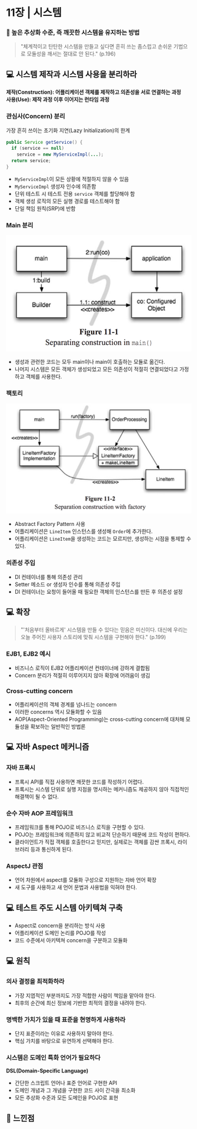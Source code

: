 # 11장 | 시스템

### 🚩 높은 추상화 수준, 즉 깨끗한 시스템을 유지하는 방법

> "체계적이고 탄탄한 시스템을 만들고 싶다면 흔히 쓰는 좀스럽고 손쉬운 기법으로 모듈성을 깨서는 절대로 안 된다." (p.196)

## 💻 시스템 제작과 시스템 사용을 분리하라

__제작(Construction): 어플리케이션 객체를 제작하고 의존성을 서로 연결하는 과정__<br>
__사용(Use): 제작 과정 이후 이어지는 런타임 과정__

### 관심사(Concern) 분리

가장 흔히 쓰이는 초기화 지연(Lazy Initialization)의 한계
```java
public Service getService() {
  if (service == null)
    service = new MyServiceImpl(...);
  return service;
}
```

- `MyServiceImpl`이 모든 상황에 적절하지 않을 수 있음
- `MyServiceImpl` 생성자 인수에 의존함
- 단위 테스트 시 테스트 전용 `service` 객체를 할당해야 함
- 객체 생성 로직의 모든 실행 경로를 테스트해야 함
- 단일 책임 원칙(SRP)에 반함

### Main 분리

![ch-11-01.png](https://github.com/jiwoo-kimm/clean-code/blob/master/ch-11/ch-11-01.png)

- 생성과 관련한 코드는 모두 main이나 main이 호출하는 모듈로 옮긴다.
- 나머지 시스템은 모든 객체가 생성되었고 모든 의존성이 적절히 연결되었다고 가정하고 객체를 사용한다.

### 팩토리

![ch-11-02.png](https://github.com/jiwoo-kimm/clean-code/blob/master/ch-11/ch-11-02.png)

- Abstract Factory Pattern 사용
- 어플리케이션은 `LineItem` 인스턴스를 생성해 `Order`에 추가한다.
- 어플리케이션은 `LineItem`을 생성하는 코드는 모르지만, 생성하는 시점을 통제할 수 있다.

### 의존성 주입

- DI 컨테이너를 통해 의존성 관리
- Setter 메소드 or 생성자 인수를 통해 의존성 주입
- DI 컨테이너는 요청이 들어올 때 필요한 객체의 인스턴스를 만든 후 의존성 설정

## 💻 확장

> "'처음부터 올바르게' 시스템을 만들 수 있다는 믿음은 미신이다. 대신에 우리는 오늘 주어진 사용자 스토리에 맞춰 시스템을 구현해야 한다." (p.199)

### EJB1, EJB2 예시
* 비즈니스 로직이 EJB2 어플리케이션 컨테이너에 강하게 결합됨
* Concern 분리가 적절히 이루어지지 않아 확장에 어려움이 생김

### Cross-cutting concern
- 어플리케이션의 객체 경계를 넘나드는 concern
- 이러한 concerns 역시 모듈화할 수 있음
- AOP(Aspect-Oriented Programming)는 cross-cutting concern에 대처해 모듈성을 확보하는 일반적인 방법론

## 💻 자바 Aspect 메커니즘

### 자바 프록시

- 프록시 API를 직접 사용하면 깨끗한 코드를 작성하기 어렵다.
- 프록시는 시스템 단위로 실행 지점을 명시하는 메커니즘도 제공하지 않아 직접적인 해결책이 될 수 없다.

### 순수 자바 AOP 프레임워크

- 프레임워크를 통해 POJO로 비즈니스 로직을 구현할 수 있다.
- POJO는 프레임워크에 의존하지 않고 비교적 단순하기 때문에 코드 작성이 편하다.
- 클라이언트가 직접 객체를 호출한다고 믿지만, 실제로는 객체를 감싼 프록시, 라이브러리 등과 통신하게 된다.

### AspectJ 관점

- 언어 차원에서 aspect를 모듈화 구성으로 지원하는 자바 언어 확장
- 새 도구를 사용하고 새 언어 문법과 사용법을 익혀야 한다.

## 💻 테스트 주도 시스템 아키텍쳐 구축

- Aspect로 concern을 분리하는 방식 사용
- 어플리케이션 도메인 논리를 POJO를 작성
- 코드 수준에서 아키텍쳐 concern을 구분하고 모듈화

## 💻 원칙

### 의사 결정을 최적화하라

- 가장 지엽적인 부분까지도 가장 적합한 사람이 책임을 맡아야 한다.
- 최후의 순간에 최신 정보에 기반한 최적의 결정을 내려야 한다.

### 명백한 가치가 있을 때 표준을 현명하게 사용하라

- 단지 표준이라는 이유로 사용하지 말아야 한다.
- 핵심 가치를 바탕으로 유연하게 선택해야 한다.

### 시스템은 도메인 특화 언어가 필요하다

__DSL(Domain-Specific Language)__
- 간단한 스크립트 언어나 표준 언어로 구현한 API
- 도메인 개념과 그 개념을 구현한 코드 사이 간극을 최소화
- 모든 추상화 수준과 모든 도메인을 POJO로 표현

## 📝 느낀점

